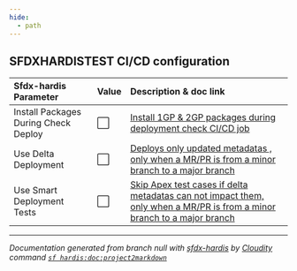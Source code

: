 ```yaml
---
hide:
  - path
---
```


## SFDXHARDISTEST CI/CD configuration

| Sfdx-hardis Parameter | Value | Description & doc link |
| :--------- | :---- | :---------- |
| Install Packages During Check Deploy | ⬜ | [Install 1GP & 2GP packages during deployment check CI/CD job](https://sfdx-hardis.cloudity.com/hardis/project/deploy/smart/#packages-installation) |
| Use Delta Deployment | ⬜ | [Deploys only updated metadatas , only when a MR/PR is from a minor branch to a major branch](https://sfdx-hardis.cloudity.com/salesforce-ci-cd-config-delta-deployment/#delta-mode) |
| Use Smart Deployment Tests | ⬜ | [Skip Apex test cases if delta metadatas can not impact them, only when a MR/PR is from a minor branch to a major branch](https://sfdx-hardis.cloudity.com/hardis/project/deploy/smart/#smart-deployments-tests) |

___

_Documentation generated from branch null with [sfdx-hardis](https://sfdx-hardis.cloudity.com) by [Cloudity](https://cloudity.com) command [`sf hardis:doc:project2markdown`](https://sfdx-hardis.cloudity.com/hardis/doc/project2markdown/)_
